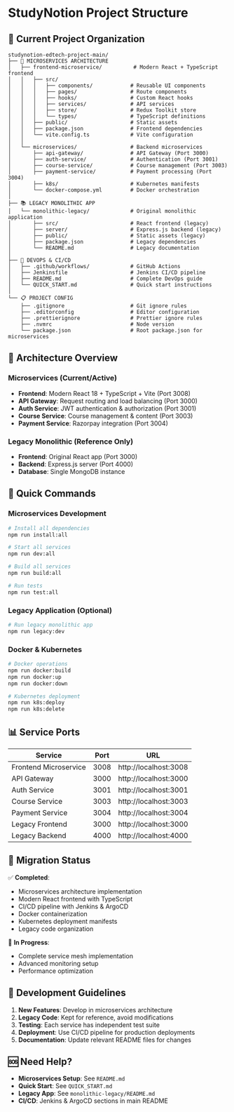 # StudyNotion Project Structure

## 📁 Current Project Organization

```
studynotion-edtech-project-main/
├── 🚀 MICROSERVICES ARCHITECTURE
│   ├── frontend-microservice/          # Modern React + TypeScript frontend
│   │   ├── src/
│   │   │   ├── components/            # Reusable UI components
│   │   │   ├── pages/                 # Route components
│   │   │   ├── hooks/                 # Custom React hooks
│   │   │   ├── services/              # API services
│   │   │   ├── store/                 # Redux Toolkit store
│   │   │   └── types/                 # TypeScript definitions
│   │   ├── public/                    # Static assets
│   │   ├── package.json               # Frontend dependencies
│   │   └── vite.config.ts             # Vite configuration
│   │
│   └── microservices/                 # Backend microservices
│       ├── api-gateway/               # API Gateway (Port 3000)
│       ├── auth-service/              # Authentication (Port 3001)
│       ├── course-service/            # Course management (Port 3003)
│       ├── payment-service/           # Payment processing (Port 3004)
│       ├── k8s/                       # Kubernetes manifests
│       └── docker-compose.yml         # Docker orchestration
│
├── 📚 LEGACY MONOLITHIC APP
│   └── monolithic-legacy/             # Original monolithic application
│       ├── src/                       # React frontend (legacy)
│       ├── server/                    # Express.js backend (legacy)
│       ├── public/                    # Static assets (legacy)
│       ├── package.json               # Legacy dependencies
│       └── README.md                  # Legacy documentation
│
├── 🔧 DEVOPS & CI/CD
│   ├── .github/workflows/             # GitHub Actions
│   ├── Jenkinsfile                    # Jenkins CI/CD pipeline
│   ├── README.md                      # Complete DevOps guide
│   └── QUICK_START.md                 # Quick start instructions
│
└── 📋 PROJECT CONFIG
    ├── .gitignore                     # Git ignore rules
    ├── .editorconfig                  # Editor configuration
    ├── .prettierignore                # Prettier ignore rules
    ├── .nvmrc                         # Node version
    └── package.json                   # Root package.json for microservices
```

## 🎯 Architecture Overview

### **Microservices (Current/Active)**
- **Frontend**: Modern React 18 + TypeScript + Vite (Port 3008)
- **API Gateway**: Request routing and load balancing (Port 3000)
- **Auth Service**: JWT authentication & authorization (Port 3001)
- **Course Service**: Course management & content (Port 3003)
- **Payment Service**: Razorpay integration (Port 3004)

### **Legacy Monolithic (Reference Only)**
- **Frontend**: Original React app (Port 3000)
- **Backend**: Express.js server (Port 4000)
- **Database**: Single MongoDB instance

## 🚀 Quick Commands

### Microservices Development
```bash
# Install all dependencies
npm run install:all

# Start all services
npm run dev:all

# Build all services
npm run build:all

# Run tests
npm run test:all
```

### Legacy Application (Optional)
```bash
# Run legacy monolithic app
npm run legacy:dev
```

### Docker & Kubernetes
```bash
# Docker operations
npm run docker:build
npm run docker:up
npm run docker:down

# Kubernetes deployment
npm run k8s:deploy
npm run k8s:delete
```

## 📊 Service Ports

| Service | Port | URL |
|---------|------|-----|
| Frontend Microservice | 3008 | http://localhost:3008 |
| API Gateway | 3000 | http://localhost:3000 |
| Auth Service | 3001 | http://localhost:3001 |
| Course Service | 3003 | http://localhost:3003 |
| Payment Service | 3004 | http://localhost:3004 |
| Legacy Frontend | 3000 | http://localhost:3000 |
| Legacy Backend | 4000 | http://localhost:4000 |

## 🔄 Migration Status

✅ **Completed**:
- Microservices architecture implementation
- Modern React frontend with TypeScript
- CI/CD pipeline with Jenkins & ArgoCD
- Docker containerization
- Kubernetes deployment manifests
- Legacy code organization

🚧 **In Progress**:
- Complete service mesh implementation
- Advanced monitoring setup
- Performance optimization

## 📝 Development Guidelines

1. **New Features**: Develop in microservices architecture
2. **Legacy Code**: Kept for reference, avoid modifications
3. **Testing**: Each service has independent test suite
4. **Deployment**: Use CI/CD pipeline for production deployments
5. **Documentation**: Update relevant README files for changes

## 🆘 Need Help?

- **Microservices Setup**: See `README.md`
- **Quick Start**: See `QUICK_START.md`
- **Legacy App**: See `monolithic-legacy/README.md`
- **CI/CD**: Jenkins & ArgoCD sections in main README
